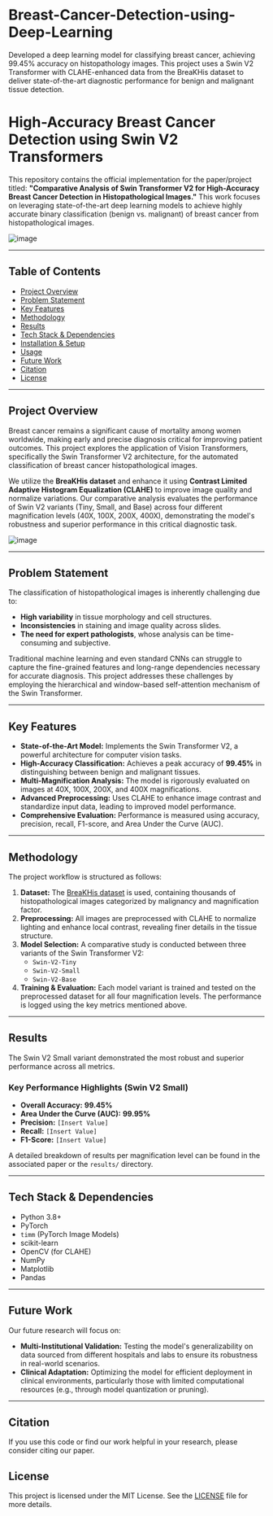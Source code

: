 # Breast-Cancer-Detection-using-Deep-Learning
Developed a deep learning model for classifying breast cancer, achieving 99.45% accuracy on histopathology images. This project uses a Swin V2 Transformer with CLAHE-enhanced data from the BreaKHis dataset to deliver state-of-the-art diagnostic performance for benign and malignant tissue detection.





# High-Accuracy Breast Cancer Detection using Swin V2 Transformers

This repository contains the official implementation for the paper/project titled: **"Comparative Analysis of Swin Transformer V2 for High-Accuracy Breast Cancer Detection in Histopathological Images."** This work focuses on leveraging state-of-the-art deep learning models to achieve highly accurate binary classification (benign vs. malignant) of breast cancer from histopathological images.

![image](https://github.com/user-attachments/assets/03e19ca0-3242-4eea-8140-c244b5ea4833)



---

## Table of Contents
- [Project Overview](#project-overview)
- [Problem Statement](#problem-statement)
- [Key Features](#key-features)
- [Methodology](#methodology)
- [Results](#results)
- [Tech Stack & Dependencies](#tech-stack--dependencies)
- [Installation & Setup](#installation--setup)
- [Usage](#usage)
- [Future Work](#future-work)
- [Citation](#citation)
- [License](#license)

---

## Project Overview

Breast cancer remains a significant cause of mortality among women worldwide, making early and precise diagnosis critical for improving patient outcomes. This project explores the application of Vision Transformers, specifically the Swin Transformer V2 architecture, for the automated classification of breast cancer histopathological images.

We utilize the **BreaKHis dataset** and enhance it using **Contrast Limited Adaptive Histogram Equalization (CLAHE)** to improve image quality and normalize variations. Our comparative analysis evaluates the performance of Swin V2 variants (Tiny, Small, and Base) across four different magnification levels (40X, 100X, 200X, 400X), demonstrating the model's robustness and superior performance in this critical diagnostic task.

![image](https://github.com/user-attachments/assets/7c38ab01-cac5-4859-b89a-2a4b3e0c09ab)

---

## Problem Statement

The classification of histopathological images is inherently challenging due to:
- **High variability** in tissue morphology and cell structures.
- **Inconsistencies** in staining and image quality across slides.
- **The need for expert pathologists**, whose analysis can be time-consuming and subjective.

Traditional machine learning and even standard CNNs can struggle to capture the fine-grained features and long-range dependencies necessary for accurate diagnosis. This project addresses these challenges by employing the hierarchical and window-based self-attention mechanism of the Swin Transformer.

---

## Key Features

- **State-of-the-Art Model:** Implements the Swin Transformer V2, a powerful architecture for computer vision tasks.
- **High-Accuracy Classification:** Achieves a peak accuracy of **99.45%** in distinguishing between benign and malignant tissues.
- **Multi-Magnification Analysis:** The model is rigorously evaluated on images at 40X, 100X, 200X, and 400X magnifications.
- **Advanced Preprocessing:** Uses CLAHE to enhance image contrast and standardize input data, leading to improved model performance.
- **Comprehensive Evaluation:** Performance is measured using accuracy, precision, recall, F1-score, and Area Under the Curve (AUC).

---

## Methodology

The project workflow is structured as follows:

1.  **Dataset:** The [BreaKHis dataset](https://web.inf.ufpr.br/vri/databases/breast-cancer-histopathological-database-breakhis/) is used, containing thousands of histopathological images categorized by malignancy and magnification factor.
2.  **Preprocessing:** All images are preprocessed with CLAHE to normalize lighting and enhance local contrast, revealing finer details in the tissue structure.
3.  **Model Selection:** A comparative study is conducted between three variants of the Swin Transformer V2:
    - `Swin-V2-Tiny`
    - `Swin-V2-Small`
    - `Swin-V2-Base`
4.  **Training & Evaluation:** Each model variant is trained and tested on the preprocessed dataset for all four magnification levels. The performance is logged using the key metrics mentioned above.

---

## Results

The Swin V2 Small variant demonstrated the most robust and superior performance across all metrics.

### Key Performance Highlights (Swin V2 Small)
- **Overall Accuracy:** **99.45%**
- **Area Under the Curve (AUC):** **99.95%**
- **Precision:** `[Insert Value]`
- **Recall:** `[Insert Value]`
- **F1-Score:** `[Insert Value]`

A detailed breakdown of results per magnification level can be found in the associated paper or the `results/` directory.

---

## Tech Stack & Dependencies

- Python 3.8+
- PyTorch
- `timm` (PyTorch Image Models)
- scikit-learn
- OpenCV (for CLAHE)
- NumPy
- Matplotlib
- Pandas

---

## Future Work

Our future research will focus on:
- **Multi-Institutional Validation:** Testing the model's generalizability on data sourced from different hospitals and labs to ensure its robustness in real-world scenarios.
- **Clinical Adaptation:** Optimizing the model for efficient deployment in clinical environments, particularly those with limited computational resources (e.g., through model quantization or pruning).

---

## Citation

If you use this code or find our work helpful in your research, please consider citing our paper.

## License

This project is licensed under the MIT License. See the [LICENSE](LICENSE) file for more details.
